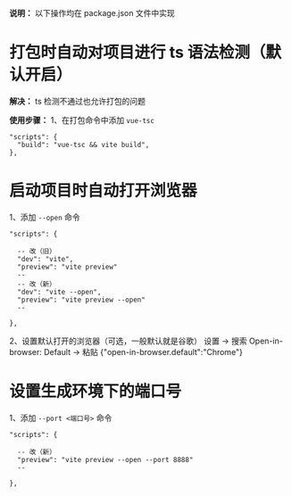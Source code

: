 **说明：** 以下操作均在 package.json 文件中实现

# 打包时自动对项目进行 ts 语法检测（默认开启）
  **解决：** ts 检测不通过也允许打包的问题

  **使用步骤：** 
  1、在打包命令中添加 `vue-tsc`
  ```
  "scripts": {
    "build": "vue-tsc && vite build",
  },
  ```

# 启动项目时自动打开浏览器
  1、添加 `--open` 命令
  ```
  "scripts": {

    -- 改（旧）
    "dev": "vite",
    "preview": "vite preview"
    --
    -- 改（新）
    "dev": "vite --open",
    "preview": "vite preview --open"
    --

  },
  ```

  2、设置默认打开的浏览器（可选，一般默认就是谷歌）
  设置 → 搜索 Open-in-browser: Default → 粘贴 {"open-in-browser.default":"Chrome"}

# 设置生成环境下的端口号
  1、添加 `--port <端口号>` 命令
  ```
  "scripts": {

    -- 改（新）
    "preview": "vite preview --open --port 8888"
    --

  },